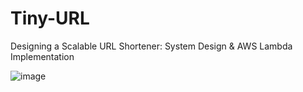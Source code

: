 # Tiny-URL
Designing a Scalable URL Shortener: System Design &amp; AWS Lambda Implementation

![image](https://github.com/user-attachments/assets/b97b2871-08de-4431-92aa-22e1851afd33)

